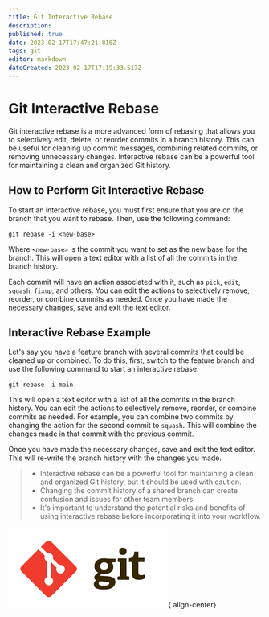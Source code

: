 ```yaml
---
title: Git Interactive Rebase
description: 
published: true
date: 2023-02-17T17:47:21.810Z
tags: git
editor: markdown
dateCreated: 2023-02-17T17:19:33.517Z
---
```


# Git Interactive Rebase

Git interactive rebase is a more advanced form of rebasing that allows you to selectively edit, delete, or reorder commits in a branch history. This can be useful for cleaning up commit messages, combining related commits, or removing unnecessary changes. Interactive rebase can be a powerful tool for maintaining a clean and organized Git history.

## How to Perform Git Interactive Rebase

To start an interactive rebase, you must first ensure that you are on the branch that you want to rebase. Then, use the following command:

```
git rebase -i <new-base>
```

Where `<new-base>` is the commit you want to set as the new base for the branch. This will open a text editor with a list of all the commits in the branch history.

Each commit will have an action associated with it, such as `pick`, `edit`, `squash`, `fixup`, and others. You can edit the actions to selectively remove, reorder, or combine commits as needed. Once you have made the necessary changes, save and exit the text editor.

## Interactive Rebase Example

Let's say you have a feature branch with several commits that could be cleaned up or combined. To do this, first, switch to the feature branch and use the following command to start an interactive rebase:

```
git rebase -i main
```

This will open a text editor with a list of all the commits in the branch history. You can edit the actions to selectively remove, reorder, or combine commits as needed. For example, you can combine two commits by changing the action for the second commit to `squash`. This will combine the changes made in that commit with the previous commit.

Once you have made the necessary changes, save and exit the text editor. This will re-write the branch history with the changes you made.

> - Interactive rebase can be a powerful tool for maintaining a clean and organized Git history, but it should be used with caution.
> - Changing the commit history of a shared branch can create confusion and issues for other team members.
> - It's important to understand the potential risks and benefits of using interactive rebase before incorporating it into your workflow.

![git-logo.png](/git-logo.png){.align-center}